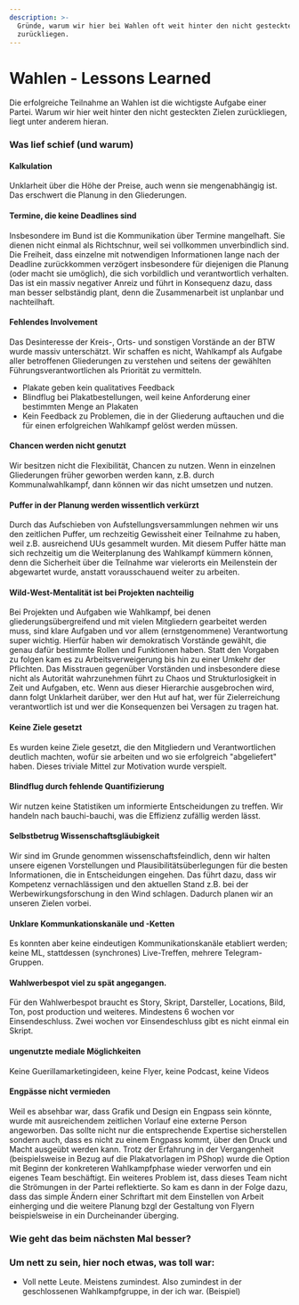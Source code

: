 ```yaml
---
description: >-
  Gründe, warum wir hier bei Wahlen oft weit hinter den nicht gesteckten Zielen
  zurückliegen.
---
```


# Wahlen - Lessons Learned



Die erfolgreiche Teilnahme an Wahlen ist die wichtigste Aufgabe einer Partei. Warum wir hier weit hinter den nicht gesteckten Zielen zurückliegen, liegt unter anderem hieran.

### Was lief schief \(und warum\)

#### Kalkulation

Unklarheit über die Höhe der Preise, auch wenn sie mengenabhängig ist. Das erschwert die Planung in den Gliederungen.

#### Termine, die keine Deadlines sind

Insbesondere im Bund ist die Kommunikation über Termine mangelhaft. Sie dienen nicht einmal als Richtschnur, weil sei vollkommen unverbindlich sind. Die Freiheit, dass einzelne mit notwendigen Informationen lange nach der Deadline zurückkommen verzögert insbesondere für diejenigen die Planung \(oder macht sie umöglich\), die sich vorbildlich und verantwortlich verhalten. Das ist ein massiv negativer Anreiz und führt in Konsequenz dazu, dass man besser selbständig plant, denn die Zusammenarbeit ist unplanbar und nachteilhaft.

#### Fehlendes Involvement

Das Desinteresse der Kreis-, Orts- und sonstigen Vorstände an der BTW wurde massiv unterschätzt. Wir schaffen es nicht, Wahlkampf als Aufgabe aller betroffenen Gliederungen zu verstehen und seitens der gewählten Führungsverantwortlichen als Priorität zu vermitteln.

* Plakate geben kein qualitatives Feedback
* Blindflug bei Plakatbestellungen, weil keine Anforderung einer bestimmten Menge an Plakaten
* Kein Feedback zu Problemen, die in der Gliederung auftauchen und die für einen erfolgreichen Wahlkampf gelöst werden müssen.

#### Chancen werden nicht genutzt

Wir besitzen nicht die Flexibilität, Chancen zu nutzen. Wenn in einzelnen Gliederungen früher geworben werden kann, z.B. durch Kommunalwahlkampf, dann können wir das nicht umsetzen und nutzen.

#### Puffer in der Planung werden wissentlich verkürzt

Durch das Aufschieben von Aufstellungsversammlungen nehmen wir uns den zeitlichen Puffer, um rechzeitig Gewissheit einer Teilnahme zu haben, weil z.B. ausreichend UUs gesammelt wurden. Mit diesem Puffer hätte man sich rechzeitig um die Weiterplanung des Wahlkampf kümmern können, denn die Sicherheit über die Teilnahme war vielerorts ein Meilenstein der abgewartet wurde, anstatt vorausschauend weiter zu arbeiten.

#### Wild-West-Mentalität ist bei Projekten nachteilig

Bei Projekten und Aufgaben wie Wahlkampf, bei denen gliederungsübergreifend und mit vielen Mitgliedern gearbeitet werden muss, sind klare Aufgaben und vor allem \(ernstgenommene\) Verantwortung super wichtig. Hierfür haben wir demokratisch Vorstände gewählt, die genau dafür bestimmte Rollen und Funktionen haben. Statt den Vorgaben zu folgen kam es zu Arbeitsverweigerung bis hin zu einer Umkehr der Pflichten. Das Misstrauen gegenüber Vorständen und insbesondere diese nicht als Autorität wahrzunehmen führt zu Chaos und Strukturlosigkeit in Zeit und Aufgaben, etc. Wenn aus dieser Hierarchie ausgebrochen wird, dann folgt Unklarheit darüber, wer den Hut auf hat, wer für Zielerreichung verantwortlich ist und wer die Konsequenzen bei Versagen zu tragen hat.

#### Keine Ziele gesetzt

Es wurden keine Ziele gesetzt, die den Mitgliedern und Verantwortlichen deutlich machten, wofür sie arbeiten und wo sie erfolgreich "abgeliefert" haben. Dieses triviale Mittel zur Motivation wurde verspielt.

#### Blindflug durch fehlende Quantifizierung

Wir nutzen keine Statistiken um informierte Entscheidungen zu treffen. Wir handeln nach bauchi-bauchi, was die Effizienz zufällig werden lässt.

#### Selbstbetrug Wissenschaftsgläubigkeit

Wir sind im Grunde genommen wissenschaftsfeindlich, denn wir halten unsere eigenen Vorstellungen und Plausibilitätsüberlegungen für die besten Informationen, die in Entscheidungen eingehen. Das führt dazu, dass wir Kompetenz vernachlässigen und den aktuellen Stand z.B. bei der Werbewirkungsforschung in den Wind schlagen. Dadurch planen wir an unseren Zielen vorbei.

#### Unklare Kommunkationskanäle und -Ketten

Es konnten aber keine eindeutigen Kommunikationskanäle etabliert werden; keine ML, stattdessen \(synchrones\) Live-Treffen, mehrere Telegram-Gruppen.

#### Wahlwerbespot viel zu spät angegangen.

Für den Wahlwerbespot braucht es Story, Skript, Darsteller, Locations, Bild, Ton, post production und weiteres. Mindestens 6 wochen vor Einsendeschluss. Zwei wochen vor Einsendeschluss gibt es nicht einmal ein Skript.

#### ungenutzte mediale Möglichkeiten

Keine Guerillamarketingideen, keine Flyer, keine Podcast, keine Videos

#### Engpässe nicht vermieden

Weil es absehbar war, dass Grafik und Design ein Engpass sein könnte, wurde mit ausreichendem zeitlichen Vorlauf eine externe Person angeworben. Das sollte nicht nur die entsprechende Expertise sicherstellen sondern auch, dass es nicht zu einem Engpass kommt, über den Druck und Macht ausgeübt werden kann. Trotz der Erfahrung in der Vergangenheit \(beispielsweise in Bezug auf die Plakatvorlagen im PShop\) wurde die Option mit Beginn der konkreteren Wahlkampfphase wieder verworfen und ein eigenes Team beschäftigt. Ein weiteres Problem ist, dass dieses Team nicht die Strömungen in der Partei reflektierte. So kam es dann in der Folge dazu, dass das simple Ändern einer Schriftart mit dem Einstellen von Arbeit einherging und die weitere Planung bzgl der Gestaltung von Flyern beispielsweise in ein Durcheinander überging.

### Wie geht das beim nächsten Mal besser?

### Um nett zu sein, hier noch etwas, was toll war:

* Voll nette Leute. Meistens zumindest. Also zumindest in der geschlossenen Wahlkampfgruppe, in der ich war. \(Beispiel\)

